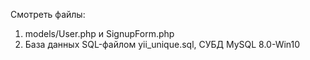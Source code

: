 Смотреть файлы:
1) models/User.php и SignupForm.php
2) База данных SQL-файлом yii_unique.sql, СУБД MySQL 8.0-Win10
